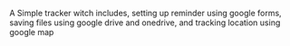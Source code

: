 
A Simple tracker witch includes, setting up reminder using google forms, saving files using google drive and onedrive, and tracking location using google map

